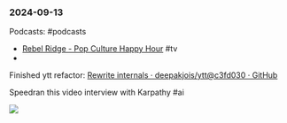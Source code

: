 ### 2024-09-13
Podcasts: #podcasts
- [Rebel Ridge - Pop Culture Happy Hour](https://lnns.co/fEn7wajNboD) #tv
- 


Finished ytt refactor: [Rewrite internals · deepakjois/ytt@c3fd030 · GitHub](https://github.com/deepakjois/ytt/commit/c3fd030991ddfda4037f43c6b1f3fdbdb02cb15f)

Speedran this video interview with Karpathy #ai

![](https://www.youtube.com/watch?v=hM_h0UA7upI)

